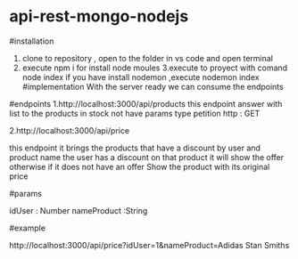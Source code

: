 # api-rest-mongo-nodejs

#installation
1. clone to repository , open to the folder in vs code and open terminal
2. execute npm i for install node moules
3.execute to proyect with comand node index if you have install nodemon ,execute nodemon index
#implementation
With the server ready we can consume the endpoints

#endpoints 
1.http://localhost:3000/api/products
this endpoint answer with list to the products in stock
not have params
type petition http : GET

2.http://localhost:3000/api/price

this endpoint it brings the products that have a discount by user and product name the user has a discount on that product it will show the offer otherwise if it does not have an offer Show the product with its original price

#params 

idUser : Number 
nameProduct :String

#example

http://localhost:3000/api/price?idUser=1&nameProduct=Adidas Stan Smiths
